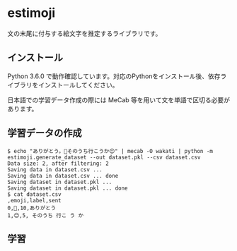 # estimoji

文の末尾に付与する絵文字を推定するライブラリです。

## インストール

Python 3.6.0 で動作確認しています。対応のPythonをインストール後、依存ライブラリをインストールしてください。

日本語での学習データ作成の際には MeCab 等を用いて文を単語で区切る必要があります。

## 学習データの作成

    $ echo "ありがとう。🙏そのうち行こうか😊" | mecab -O wakati | python -m estimoji.generate_dataset --out dataset.pkl --csv dataset.csv
    Data size: 2, after filtering: 2
    Saving data in dataset.csv ...
    Saving data in dataset.csv ... done
    Saving dataset in dataset.pkl ...
    Saving dataset in dataset.pkl ... done
    $ cat dataset.csv
    ,emoji,label,sent
    0,🙏,10,ありがとう
    1,😊,5, そのうち 行こ う か

## 学習
